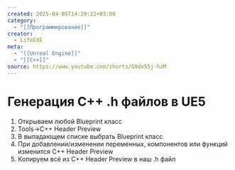 ```yaml
---
created: 2025-04-05T14:29:22+03:00
category:
  - "[[Программирование]]"
creator:
  - LifeEXE
meta:
  - "[[Unreal Engine]]"
  - "[[C++]]"
source: https://www.youtube.com/shorts/G9dx55j-hzM
---
```


# Генерация C++ .h файлов в UE5

1. Открываем любой Blueprint класс
2. Tools->C++ Header Preview
3. В выпадающем списке выбрать Blueprint класс
4. При добавлении/изменении переменных, компонентов или функций изменится C++ Header Preview
5. Копируем всё из C++ Header Preview в наш .h файл
